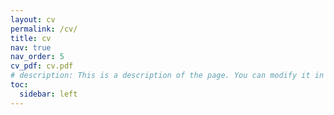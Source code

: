 ```yaml
---
layout: cv
permalink: /cv/
title: cv
nav: true
nav_order: 5
cv_pdf: cv.pdf
# description: This is a description of the page. You can modify it in '_pages/cv.md'. You can also change or remove the top pdf download button.
toc:
  sidebar: left
---
```

